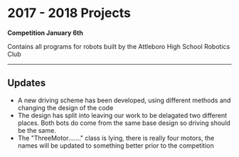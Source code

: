 # 2017 - 2018 Projects

<b> Competition January 6th </b><br/>
<p> Contains all programs for robots built by the Attleboro High School Robotics Club </p>
<hr/>
<h2> Updates </h2>
<ul>
  <li> A new driving scheme has been developed, using different methods and changing the design of the code </li>
  <li> The design has split into leaving our work to be delagated two different places. Both bots do come from the same base design so driving should be the same. </li>
  <li> The "ThreeMotor......." class is lying, there is really four motors, the names will be updated to something better prior to the competition </li>
  </ul>
